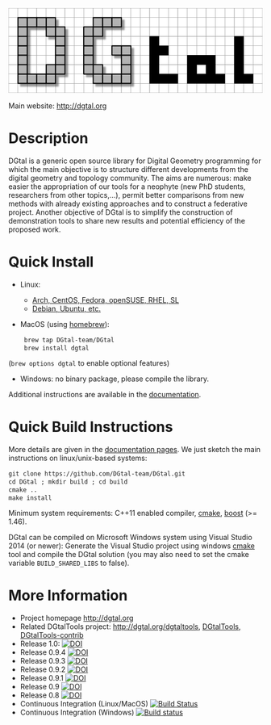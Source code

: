 ![DGtal logo](doc/images/logoDGtal-small.png)

Main website: http://dgtal.org

Description
===========

DGtal is a generic open source library for Digital Geometry
programming for which the main objective is to structure different
developments from the digital geometry and topology community. The
aims are numerous: make easier the appropriation of our tools for a
neophyte (new PhD students, researchers from other topics,...), permit
better comparisons from new methods with already existing approaches
and to construct a federative project. Another objective of DGtal is
to simplify the construction of demonstration tools to share new
results and potential efficiency of the proposed work.


Quick Install
=============

* Linux: 
    * [Arch, CentOS, Fedora, openSUSE, RHEL, SL](http://software.opensuse.org//download.html?project=home%3Acopyme%3ADGtal&package=libDGtal) 
    * [Debian, Ubuntu, etc.](http://software.opensuse.org//download.html?project=home%3Acopyme%3ADGtal&package=dgtal) 

* MacOS (using [homebrew](http://brew.sh)):

       brew tap DGtal-team/DGtal
       brew install dgtal


(```brew options dgtal``` to enable optional features)

* Windows: no binary package, please compile the library.


Additional instructions are available in the
[documentation](http://dgtal.org/doc/nightly/moduleBuildDGtal.html).

Quick Build Instructions
========================

More details are given in the [documentation pages](http://dgtal.org/download/). We just sketch the main instructions on linux/unix-based systems:

```shell
git clone https://github.com/DGtal-team/DGtal.git
cd DGtal ; mkdir build ; cd build
cmake ..
make install
```

Minimum system requirements: C++11 enabled compiler, [cmake](http://cmake.org), [boost](http://boost.org) (>= 1.46).

DGtal can be compiled on Microsoft Windows system using Visual Studio 2014 (or newer): Generate the Visual Studio project using windows [cmake](http://cmake.org) tool and compile the DGtal solution (you may also need to set the cmake variable ```BUILD_SHARED_LIBS``` to false).

More Information
================

* Project homepage http://dgtal.org
* Related DGtalTools project: http://dgtal.org/dgtaltools, [DGtalTools](https://github.com/DGtal-team/DGtalTools), [DGtalTools-contrib](https://github.com/DGtal-team/DGtalTools-contrib)
* Release 1.0: [![DOI](https://zenodo.org/badge/DOI/10.5281/zenodo.2611275.svg)](https://doi.org/10.5281/zenodo.2611275)
* Release 0.9.4 [![DOI](https://zenodo.org/badge/DOI/10.5281/zenodo.1203577.svg)](https://doi.org/10.5281/zenodo.1203577)
* Release 0.9.3 [![DOI](https://zenodo.org/badge/DOI/10.5281/zenodo.290419.svg)](https://doi.org/10.5281/zenodo.290419)
* Release 0.9.2 [![DOI](https://zenodo.org/badge/doi/10.5281/zenodo.56430.svg)](http://dx.doi.org/10.5281/zenodo.56430)
* Release 0.9.1 [![DOI](https://zenodo.org/badge/doi/10.5281/zenodo.45125.svg)](http://dx.doi.org/10.5281/zenodo.45125)
* Release 0.9 [![DOI](https://zenodo.org/badge/doi/10.5281/zenodo.31884.svg)](http://dx.doi.org/10.5281/zenodo.31884)
* Release 0.8 [![DOI](https://zenodo.org/badge/doi/10.5281/zenodo.11586.png)](http://dx.doi.org/10.5281/zenodo.11586)
* Continuous Integration (Linux/MacOS) [![Build Status](https://travis-ci.org/DGtal-team/DGtal.svg?branch=master)](https://travis-ci.org/DGtal-team/DGtal)
*  Continuous Integration (Windows) [![Build status](https://ci.appveyor.com/api/projects/status/7labe8ft0jf30ng7/branch/master?svg=true)](https://ci.appveyor.com/project/kerautret/dgtal-8op01/branch/master)

